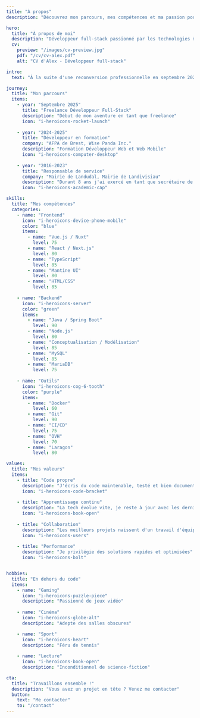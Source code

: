 ```yaml
---
title: "À propos"
description: "Découvrez mon parcours, mes compétences et ma passion pour le développement web"

hero:
  title: "À propos de moi"
  description: "Développeur full-stack passionné par les technologies modernes"
  cv:
    preview: "/images/cv-preview.jpg"
    pdf: "/cv/cv-alex.pdf"
    alt: "CV d'Alex - Développeur full-stack"

intro:
  text: "À la suite d'une reconversion professionnelle en septembre 2024, et après l'obtention de la certification Développeur Web et Web mobile obtenue à l'AFPA de Brest, je suis entièrement disposé à vous proposer mes services pour toutes vos envies de site ou d'application web. Mes expériences passées me permettent de travailler avec rigueur et attention, la passion de ma reconversion me permet d'être au plus proche de vos demandes"

journey:
  title: "Mon parcours"
  items:
    - year: "Septembre 2025"
      title: "Freelance Développeur Full-Stack"
      description: "Début de mon aventure en tant que freelance"
      icon: "i-heroicons-rocket-launch"
      
    - year: "2024-2025"
      title: "Développeur en formation"
      company: "AFPA de Brest, Wise Panda Inc."
      description: "Formation Développeur Web et Web Mobile"
      icon: "i-heroicons-computer-desktop"
      
    - year: "2016-2023"
      title: "Responsable de service"
      company: "Mairie de Landudal, Mairie de Landivisiau"
      description: "Durant 8 ans j'ai exercé en tant que secrétaire de mairie puis responsable de service au sein de différentes collectivités territoriales"
      icon: "i-heroicons-academic-cap"

skills:
  title: "Mes compétences"
  categories:
    - name: "Frontend"
      icon: "i-heroicons-device-phone-mobile"
      color: "blue"
      items:
        - name: "Vue.js / Nuxt"
          level: 75
        - name: "React / Next.js"
          level: 80
        - name: "TypeScript"
          level: 85
        - name: "Mantine UI"
          level: 80
        - name: "HTML/CSS"
          level: 85
          
    - name: "Backend"
      icon: "i-heroicons-server"
      color: "green"
      items:
        - name: "Java / Spring Boot"
          level: 90
        - name: "Node.js"
          level: 80
        - name: "Conceptualisation / Modélisation"
          level: 85
        - name: "MySQL"
          level: 85
        - name: "MariaDB"
          level: 75
          
    - name: "Outils"
      icon: "i-heroicons-cog-6-tooth"
      color: "purple"
      items:
        - name: "Docker"
          level: 60
        - name: "Git"
          level: 90
        - name: "CI/CD"
          level: 75
        - name: "OVH"
          level: 70
        - name: "Laragon"
          level: 80

values:
  title: "Mes valeurs"
  items:
    - title: "Code propre"
      description: "J'écris du code maintenable, testé et bien documenté"
      icon: "i-heroicons-code-bracket"
      
    - title: "Apprentissage continu"
      description: "La tech évolue vite, je reste à jour avec les dernières tendances"
      icon: "i-heroicons-book-open"
      
    - title: "Collaboration"
      description: "Les meilleurs projets naissent d'un travail d'équipe efficace"
      icon: "i-heroicons-users"
      
    - title: "Performance"
      description: "Je privilégie des solutions rapides et optimisées"
      icon: "i-heroicons-bolt"


hobbies:
  title: "En dehors du code"
  items:
    - name: "Gaming"
      icon: "i-heroicons-puzzle-piece"
      description: "Passionné de jeux vidéo"
      
    - name: "Cinéma"
      icon: "i-heroicons-globe-alt"
      description: "Adepte des salles obscures"

    - name: "Sport"
      icon: "i-heroicons-heart"
      description: "Féru de tennis"
      
    - name: "Lecture"
      icon: "i-heroicons-book-open"
      description: "Inconditionnel de science-fiction"

cta:
  title: "Travaillons ensemble !"
  description: "Vous avez un projet en tête ? Venez me contacter"
  button:
    text: "Me contacter"
    to: "/contact"
---
```


